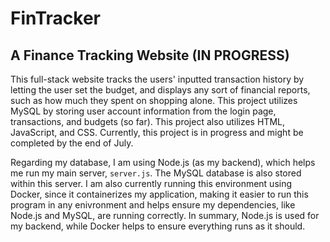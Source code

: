 # FinTracker

## A Finance Tracking Website (IN PROGRESS)

This full-stack website tracks the users' inputted transaction history by letting the user set the budget, and displays any sort of financial reports, such as how much they spent on shopping alone. This project utilizes MySQL by storing user account information from the login page, transactions, and budgets (so far). This project also utilizes HTML, JavaScript, and CSS. Currently, this project is in progress and might be completed by the end of July.

Regarding my database, I am using Node.js (as my backend), which helps me run my main server, ```server.js```. The MySQL database is also stored within this server. I am also currently running this environment using Docker, since it containerizes my application, making it easier to run this program in any enivronment and helps ensure my dependencies, like Node.js and MySQL, are running correctly. In summary, Node.js is used for my backend, while Docker helps to ensure everything runs as it should.
